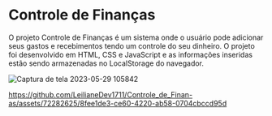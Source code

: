 # Controle de Finanças
O projeto Controle de Finanças é um sistema onde o usuário pode adicionar seus gastos e recebimentos tendo um controle do seu dinheiro. O projeto foi desenvolvido em HTML, CSS e JavaScript e as informações inseridas estão sendo armazenadas no LocalStorage do navegador.


![Captura de tela 2023-05-29 105842](https://github.com/LeilianeDev1711/Controle_de_Finan-as/assets/72282625/377c549a-12b2-4d8b-b15c-760f8ebd34d8)


https://github.com/LeilianeDev1711/Controle_de_Finan-as/assets/72282625/8fee1de3-ce60-4220-ab58-0704cbccd95d

